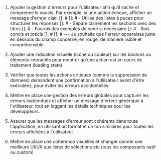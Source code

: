 1) Ajouter la gestion d'erreurs pour l'utilisateur afin qu'il sache et comprenne le soucis.
Par exemple, si une action échoue, afficher un message d'erreur clair.
[]: # 
[]: # - Utilise des listes à puces pour structurer tes réponses
[]: # - Sépare clairement les sections avec des titres
[]: # - Fournis des exemples de code si nécessaire
[]: # - Sois concis et précis
[]: # 
[]: # ---
Je souhaite que l'erreur apparaisse juste en dessous du champ concerné, en rouge, de manière lisible et compréhensible.

2) Ajouter une indication visuelle (icône ou couleur) sur les boutons ou éléments interactifs pour montrer qu'une action est en cours de traitement (loading state).

3) Vérifier que toutes les actions critiques (comme la suppression de données) demandent une confirmation à l'utilisateur avant d'être exécutées, pour éviter les erreurs accidentelles.

4) Mettre en place une gestion des erreurs globales pour capturer les erreurs inattendues et afficher un message d'erreur générique à l'utilisateur, tout en loggant les détails techniques pour les développeurs.
5) Assurer que les messages d'erreur sont cohérents dans toute l'application, en utilisant un format et un ton similaires pour toutes les erreurs affichées à l'utilisateur.
6) Mettre en place une cohérence visuelles et changer donner une meilleure UI/UX aux listes de sélections etc (tous les composants natif ou custom) 